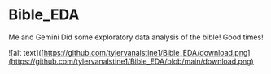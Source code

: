 # Bible_EDA
Me and Gemini Did some exploratory data analysis of the bible! Good times!

![alt text]([https://github.com/tylervanalstine1/Bible_EDA/download.png](https://github.com/tylervanalstine1/Bible_EDA/blob/main/download.png)
